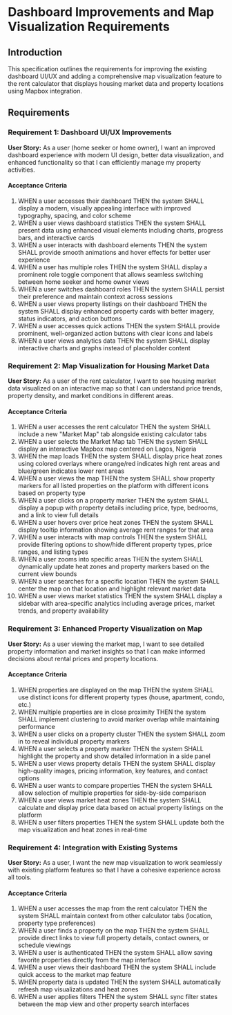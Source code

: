 # Dashboard Improvements and Map Visualization Requirements

## Introduction

This specification outlines the requirements for improving the existing dashboard UI/UX and adding a comprehensive map visualization feature to the rent calculator that displays housing market data and property locations using Mapbox integration.

## Requirements

### Requirement 1: Dashboard UI/UX Improvements

**User Story:** As a user (home seeker or home owner), I want an improved dashboard experience with modern UI design, better data visualization, and enhanced functionality so that I can efficiently manage my property activities.

#### Acceptance Criteria

1. WHEN a user accesses their dashboard THEN the system SHALL display a modern, visually appealing interface with improved typography, spacing, and color scheme
2. WHEN a user views dashboard statistics THEN the system SHALL present data using enhanced visual elements including charts, progress bars, and interactive cards
3. WHEN a user interacts with dashboard elements THEN the system SHALL provide smooth animations and hover effects for better user experience
4. WHEN a user has multiple roles THEN the system SHALL display a prominent role toggle component that allows seamless switching between home seeker and home owner views
5. WHEN a user switches dashboard roles THEN the system SHALL persist their preference and maintain context across sessions
6. WHEN a user views property listings on their dashboard THEN the system SHALL display enhanced property cards with better imagery, status indicators, and action buttons
7. WHEN a user accesses quick actions THEN the system SHALL provide prominent, well-organized action buttons with clear icons and labels
8. WHEN a user views analytics data THEN the system SHALL display interactive charts and graphs instead of placeholder content

### Requirement 2: Map Visualization for Housing Market Data

**User Story:** As a user of the rent calculator, I want to see housing market data visualized on an interactive map so that I can understand price trends, property density, and market conditions in different areas.

#### Acceptance Criteria

1. WHEN a user accesses the rent calculator THEN the system SHALL include a new "Market Map" tab alongside existing calculator tabs
2. WHEN a user selects the Market Map tab THEN the system SHALL display an interactive Mapbox map centered on Lagos, Nigeria
3. WHEN the map loads THEN the system SHALL display price heat zones using colored overlays where orange/red indicates high rent areas and blue/green indicates lower rent areas
4. WHEN a user views the map THEN the system SHALL show property markers for all listed properties on the platform with different icons based on property type
5. WHEN a user clicks on a property marker THEN the system SHALL display a popup with property details including price, type, bedrooms, and a link to view full details
6. WHEN a user hovers over price heat zones THEN the system SHALL display tooltip information showing average rent ranges for that area
7. WHEN a user interacts with map controls THEN the system SHALL provide filtering options to show/hide different property types, price ranges, and listing types
8. WHEN a user zooms into specific areas THEN the system SHALL dynamically update heat zones and property markers based on the current view bounds
9. WHEN a user searches for a specific location THEN the system SHALL center the map on that location and highlight relevant market data
10. WHEN a user views market statistics THEN the system SHALL display a sidebar with area-specific analytics including average prices, market trends, and property availability

### Requirement 3: Enhanced Property Visualization on Map

**User Story:** As a user viewing the market map, I want to see detailed property information and market insights so that I can make informed decisions about rental prices and property locations.

#### Acceptance Criteria

1. WHEN properties are displayed on the map THEN the system SHALL use distinct icons for different property types (house, apartment, condo, etc.)
2. WHEN multiple properties are in close proximity THEN the system SHALL implement clustering to avoid marker overlap while maintaining performance
3. WHEN a user clicks on a property cluster THEN the system SHALL zoom in to reveal individual property markers
4. WHEN a user selects a property marker THEN the system SHALL highlight the property and show detailed information in a side panel
5. WHEN a user views property details THEN the system SHALL display high-quality images, pricing information, key features, and contact options
6. WHEN a user wants to compare properties THEN the system SHALL allow selection of multiple properties for side-by-side comparison
7. WHEN a user views market heat zones THEN the system SHALL calculate and display price data based on actual property listings on the platform
8. WHEN a user filters properties THEN the system SHALL update both the map visualization and heat zones in real-time

### Requirement 4: Integration with Existing Systems

**User Story:** As a user, I want the new map visualization to work seamlessly with existing platform features so that I have a cohesive experience across all tools.

#### Acceptance Criteria

1. WHEN a user accesses the map from the rent calculator THEN the system SHALL maintain context from other calculator tabs (location, property type preferences)
2. WHEN a user finds a property on the map THEN the system SHALL provide direct links to view full property details, contact owners, or schedule viewings
3. WHEN a user is authenticated THEN the system SHALL allow saving favorite properties directly from the map interface
4. WHEN a user views their dashboard THEN the system SHALL include quick access to the market map feature
5. WHEN property data is updated THEN the system SHALL automatically refresh map visualizations and heat zones
6. WHEN a user applies filters THEN the system SHALL sync filter states between the map view and other property search interfaces